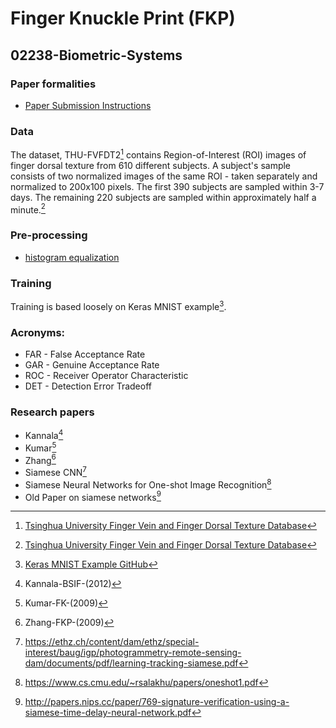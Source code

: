 # Finger Knuckle Print (FKP)
## 02238-Biometric-Systems

### Paper formalities
* [Paper Submission Instructions](https://fg-biosig.gi.de/biosig-2019/paper-submission.html)


### Data

The dataset, THU-FVFDT2[^data] contains Region-of-Interest (ROI) images of finger dorsal texture from 610 different subjects. A subject's sample consists of two normalized images of the same ROI - taken separately and normalized to 200x100 pixels. The first 390 subjects are sampled within 3-7 days. The remaining 220 subjects are sampled within approximately half a minute.[^data]

### Pre-processing
* [histogram equalization](https://scikit-image.org/docs/dev/auto_examples/color_exposure/plot_equalize.html)


### Training
Training is based loosely on Keras MNIST example[^mnist].

### Acronyms:
* FAR - False Acceptance Rate
* GAR - Genuine Acceptance Rate
* ROC - Receiver Operator Characteristic
* DET - Detection Error Tradeoff


### Research papers
* Kannala[^1]
* Kumar[^2]
* Zhang[^3]
* Siamese CNN[^4]
* Siamese Neural Networks for One-shot Image Recognition[^5]
* Old Paper on siamese networks[^6]




[^1]: Kannala-BSIF-(2012)
[^2]: Kumar-FK-(2009)
[^3]: Zhang-FKP-(2009)
[^4]: https://ethz.ch/content/dam/ethz/special-interest/baug/igp/photogrammetry-remote-sensing-dam/documents/pdf/learning-tracking-siamese.pdf
[^5]: https://www.cs.cmu.edu/~rsalakhu/papers/oneshot1.pdf
[^6]: http://papers.nips.cc/paper/769-signature-verification-using-a-siamese-time-delay-neural-network.pdf
[^data]: [Tsinghua University Finger Vein and Finger Dorsal Texture Database](http://www.sigs.tsinghua.edu.cn/labs/vipl/thu-fvfdt.html)
[^mnist]: [Keras MNIST Example GitHub](https://github.com/keras-team/keras/blob/master/examples/mnist_cnn.py)
